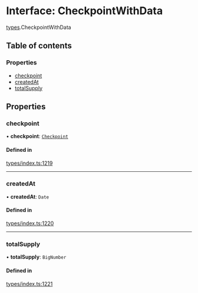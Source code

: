# Interface: CheckpointWithData

[types](../wiki/types).CheckpointWithData

## Table of contents

### Properties

- [checkpoint](../wiki/types.CheckpointWithData#checkpoint)
- [createdAt](../wiki/types.CheckpointWithData#createdat)
- [totalSupply](../wiki/types.CheckpointWithData#totalsupply)

## Properties

### checkpoint

• **checkpoint**: [`Checkpoint`](../wiki/api.entities.Checkpoint.Checkpoint)

#### Defined in

[types/index.ts:1219](https://github.com/PolymeshAssociation/polymesh-sdk/blob/2d3ac2ae/src/types/index.ts#L1219)

___

### createdAt

• **createdAt**: `Date`

#### Defined in

[types/index.ts:1220](https://github.com/PolymeshAssociation/polymesh-sdk/blob/2d3ac2ae/src/types/index.ts#L1220)

___

### totalSupply

• **totalSupply**: `BigNumber`

#### Defined in

[types/index.ts:1221](https://github.com/PolymeshAssociation/polymesh-sdk/blob/2d3ac2ae/src/types/index.ts#L1221)
